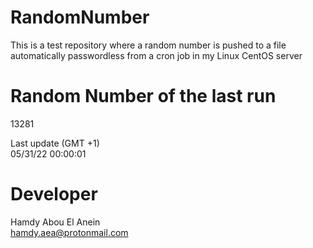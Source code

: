# RandomNumber    
This is a test repository where a random number is pushed to a file automatically passwordless from a cron job in my Linux CentOS server    
# Random Number of the last run   
13281
      
Last update (GMT +1)    
05/31/22 00:00:01
# Developer    
Hamdy Abou El Anein   
hamdy.aea@protonmail.com
